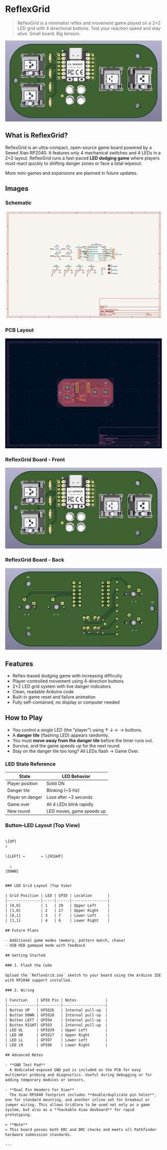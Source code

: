 # ReflexGrid

> ReflexGrid is a minimalist reflex and movement game played on a 2×2 LED grid with 4 directional buttons. Test your reaction speed and stay alive. Small board. Big tension.

![ReflexGrid Board](images/PCB_Render_Front.png)

## What is ReflexGrid?

ReflexGrid is an ultra-compact, open-source game board powered by a Seeed Xiao RP2040. It features only 4 mechanical switches and 4 LEDs in a 2×2 layout. ReflexGrid runs a fast-paced **LED dodging game** where players must react quickly to shifting danger zones or face a total wipeout.

More mini-games and expansions are planned in future updates.

## Images

### Schematic  
![Schematic](images/Schematics.png)

### PCB Layout  
![PCB Layout](images/PCB.png)

### ReflexGrid Board - Front  
![ReflexGrid Board Front](images/PCB_Render_Front.png)

### ReflexGrid Board - Back  
![ReflexGrid Board Back](images/PCB_Render_Back.png)

## Features

- Reflex-based dodging game with increasing difficulty
- Player-controlled movement using 4-direction buttons
- 2×2 LED grid system with live danger indicators
- Clean, readable Arduino code
- Built-in game reset and failure animation
- Fully self-contained, no display or computer needed

## How to Play

- You control a single LED (the "player") using ↑ ↓ ← → buttons.
- A **danger tile** (flashing LED) appears randomly.
- You must **move away from the danger tile** before the timer runs out.
- Survive, and the game speeds up for the next round.
- Stay on the danger tile too long? All LEDs flash → Game Over.

### LED State Reference

| State               | LED Behavior            |
|--------------------|-------------------------|
| Player position     | Solid ON                |
| Danger tile         | Blinking (~5 Hz)        |
| Player on danger    | Lose after ~2 seconds   |
| Game over           | All 4 LEDs blink rapidly|
| New round           | LED moves, game speeds up |

### Button–LED Layout (Top View)

```

\[UP]
↑

\[LEFT] ←       → \[RIGHT]

  ↓
[DOWN]
```

```

### LED Grid Layout (Top View)

| Grid Position | LED | GPIO | Location       |
|---------------|-----|------|----------------|
| [0,0]         | 1   | 29   | Upper Left     |
| [1,0]         | 2   | 27   | Upper Right    |
| [0,1]         | 3   | 7    | Lower Left     |
| [1,1]         | 4   | 6    | Lower Right    |

## Future Plans

- Additional game modes (memory, pattern match, chase)
- USB HID gamepad mode with feedback

## Getting Started

### 1. Flash the Code

Upload the `ReflexGrid.ino` sketch to your board using the Arduino IDE with RP2040 support installed.

### 2. Wiring

| Function    | GPIO Pin | Notes             |
|-------------|----------|-------------------|
| Button UP   | GPIO26   | Internal pull-up  |
| Button DOWN | GPIO28   | Internal pull-up  |
| Button LEFT | GPIO4    | Internal pull-up  |
| Button RIGHT| GPIO3    | Internal pull-up  |
| LED UL      | GPIO29   | Upper Left        |
| LED UR      | GPIO27   | Upper Right       |
| LED LL      | GPIO7    | Lower Left        |
| LED LR      | GPIO6    | Lower Right       |

## Advanced Notes

- **GND Test Pad**  
  A dedicated exposed GND pad is included on the PCB for easy multimeter probing and diagnostics. Useful during debugging or for adding temporary modules or sensors.

- **Dual Pin Headers for Xiao**  
  The Xiao RP2040 footprint includes **double/duplicate pin holes**, one for standard mounting, and another inline set for breakout or jumper wiring. This allows GridCore to be used not only as a game system, but also as a **hackable Xiao devboard** for rapid prototyping.

> **Note**  
> This board passes both ERC and DRC checks and meets all Pathfinder hardware submission standards.

---
